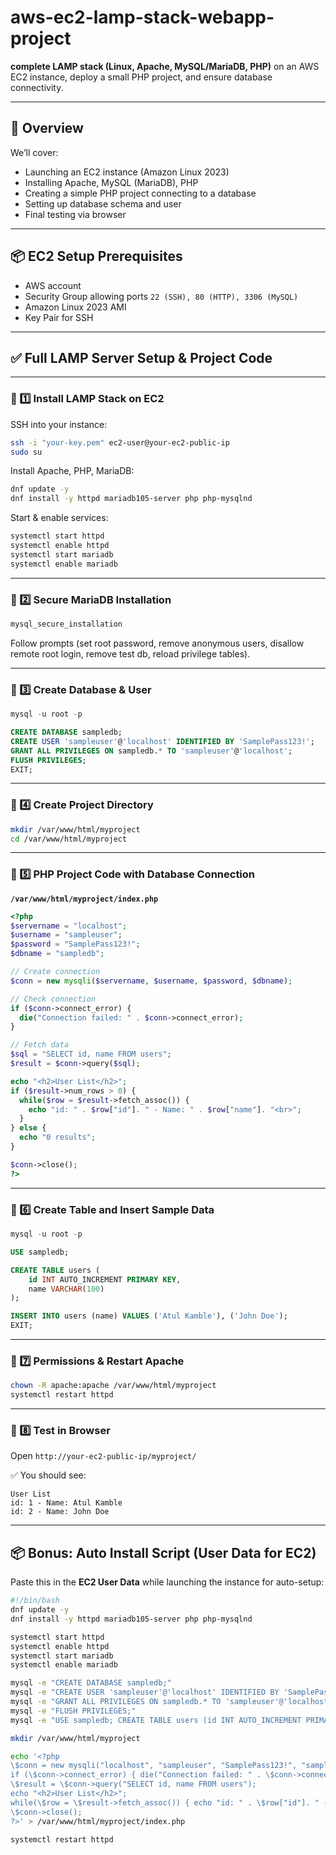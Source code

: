 # aws-ec2-lamp-stack-webapp-project

**complete LAMP stack (Linux, Apache, MySQL/MariaDB, PHP)** on an AWS EC2 instance, deploy a small PHP project, and ensure database connectivity.

---

## 📖 Overview

We’ll cover:

* Launching an EC2 instance (Amazon Linux 2023)
* Installing Apache, MySQL (MariaDB), PHP
* Creating a simple PHP project connecting to a database
* Setting up database schema and user
* Final testing via browser

---

## 📦 EC2 Setup Prerequisites

* AWS account
* Security Group allowing ports `22 (SSH), 80 (HTTP), 3306 (MySQL)`
* Amazon Linux 2023 AMI
* Key Pair for SSH

---

## ✅ Full LAMP Server Setup & Project Code

---

### 📜 1️⃣ Install LAMP Stack on EC2

SSH into your instance:

```bash
ssh -i "your-key.pem" ec2-user@your-ec2-public-ip
sudo su
```

Install Apache, PHP, MariaDB:

```bash
dnf update -y
dnf install -y httpd mariadb105-server php php-mysqlnd
```

Start & enable services:

```bash
systemctl start httpd
systemctl enable httpd
systemctl start mariadb
systemctl enable mariadb
```

---

### 📜 2️⃣ Secure MariaDB Installation

```bash
mysql_secure_installation
```

Follow prompts (set root password, remove anonymous users, disallow remote root login, remove test db, reload privilege tables).

---

### 📜 3️⃣ Create Database & User

```sql
mysql -u root -p
```

```sql
CREATE DATABASE sampledb;
CREATE USER 'sampleuser'@'localhost' IDENTIFIED BY 'SamplePass123!';
GRANT ALL PRIVILEGES ON sampledb.* TO 'sampleuser'@'localhost';
FLUSH PRIVILEGES;
EXIT;
```

---

### 📜 4️⃣ Create Project Directory

```bash
mkdir /var/www/html/myproject
cd /var/www/html/myproject
```

---

### 📜 5️⃣ PHP Project Code with Database Connection

**`/var/www/html/myproject/index.php`**

```php
<?php
$servername = "localhost";
$username = "sampleuser";
$password = "SamplePass123!";
$dbname = "sampledb";

// Create connection
$conn = new mysqli($servername, $username, $password, $dbname);

// Check connection
if ($conn->connect_error) {
  die("Connection failed: " . $conn->connect_error);
}

// Fetch data
$sql = "SELECT id, name FROM users";
$result = $conn->query($sql);

echo "<h2>User List</h2>";
if ($result->num_rows > 0) {
  while($row = $result->fetch_assoc()) {
    echo "id: " . $row["id"]. " - Name: " . $row["name"]. "<br>";
  }
} else {
  echo "0 results";
}

$conn->close();
?>
```

---

### 📜 6️⃣ Create Table and Insert Sample Data

```sql
mysql -u root -p
```

```sql
USE sampledb;

CREATE TABLE users (
    id INT AUTO_INCREMENT PRIMARY KEY,
    name VARCHAR(100)
);

INSERT INTO users (name) VALUES ('Atul Kamble'), ('John Doe');
EXIT;
```

---

### 📜 7️⃣ Permissions & Restart Apache

```bash
chown -R apache:apache /var/www/html/myproject
systemctl restart httpd
```

---

### 📜 8️⃣ Test in Browser

Open `http://your-ec2-public-ip/myproject/`

✅ You should see:

```
User List  
id: 1 - Name: Atul Kamble  
id: 2 - Name: John Doe  
```

---

## 📦 Bonus: Auto Install Script (User Data for EC2)

Paste this in the **EC2 User Data** while launching the instance for auto-setup:

```bash
#!/bin/bash
dnf update -y
dnf install -y httpd mariadb105-server php php-mysqlnd

systemctl start httpd
systemctl enable httpd
systemctl start mariadb
systemctl enable mariadb

mysql -e "CREATE DATABASE sampledb;"
mysql -e "CREATE USER 'sampleuser'@'localhost' IDENTIFIED BY 'SamplePass123!';"
mysql -e "GRANT ALL PRIVILEGES ON sampledb.* TO 'sampleuser'@'localhost';"
mysql -e "FLUSH PRIVILEGES;"
mysql -e "USE sampledb; CREATE TABLE users (id INT AUTO_INCREMENT PRIMARY KEY, name VARCHAR(100)); INSERT INTO users (name) VALUES ('Atul Kamble'), ('John Doe');"

mkdir /var/www/html/myproject

echo '<?php
\$conn = new mysqli("localhost", "sampleuser", "SamplePass123!", "sampledb");
if (\$conn->connect_error) { die("Connection failed: " . \$conn->connect_error); }
\$result = \$conn->query("SELECT id, name FROM users");
echo "<h2>User List</h2>";
while(\$row = \$result->fetch_assoc()) { echo "id: " . \$row["id"]. " - Name: " . \$row["name"]. "<br>"; }
\$conn->close();
?>' > /var/www/html/myproject/index.php

systemctl restart httpd
```
